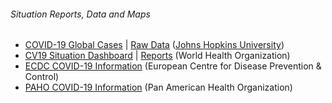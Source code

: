 ###### Situation Reports, Data and Maps ######

* [COVID-19 Global Cases][jhu1] \| [Raw Data][jhu-raw] ([Johns Hopkins University][jhu2])
* [CV19 Situation Dashboard][who1] \| [Reports][who2] (World Health Organization)
* [ECDC COVID-19 Information][ecdc1] (European Centre for Disease Prevention & Control)
* [PAHO COVID-19 Information][paho1] (Pan American Health Organization)

[jhu1]: https://www.arcgis.com/apps/opsdashboard/index.html#/bda7594740fd40299423467b48e9ecf6
[jhu2]: https://coronavirus.jhu.edu/map.html
[jhu-raw]: https://data.humdata.org/dataset/novel-coronavirus-2019-ncov-cases
[who1]: https://experience.arcgis.com/experience/685d0ace521648f8a5beeeee1b9125cd
[who2]: https://www.who.int/emergencies/diseases/novel-coronavirus-2019/situation-reports
[ecdc1]: https://www.ecdc.europa.eu/en/novel-coronavirus-china
[paho1]: https://www.paho.org/hq/index.php?option=com_content&view=article&id=15696:coronavirus&Itemid=4206&lang=en
